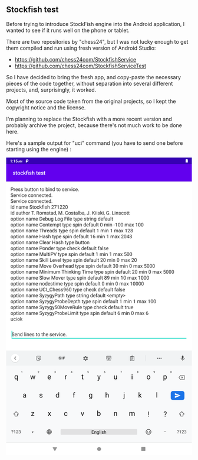 ## Stockfish test

Before trying to introduce StockFish engine into the Android application, I wanted to see if it runs well on the phone or tablet.

There are two repositories by "chess24", but I was not lucky enough to get them compiled and run using fresh version of Android Studio:
 
 * https://github.com/chess24com/StockfishService
 * https://github.com/chess24com/StockfishServiceTest
 
 So I have decided to bring the fresh app, and copy-paste the necessary pieces of the code together, without separation into several different projects, and, surprisingly, it worked.
 
 Most of the source code taken from the original projects, so I kept the copyright notice and the license.
 
 I'm planning to replace the Stockfish with a more recent version and probably archive the project, because there's not much work to be done here.
 
 Here's a sample output for "uci" command (you have to send one before starting using the engine) :
 
 ![Sample output](device-2020-12-27-011523.png?raw=true "Enjoy!")